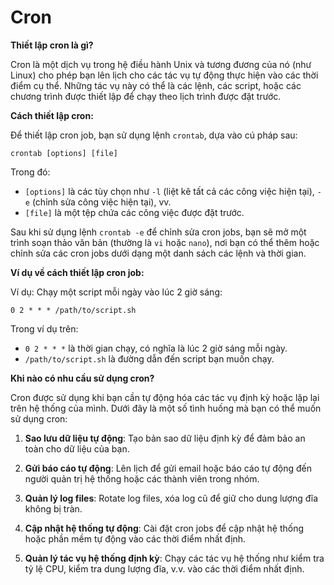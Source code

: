 # Cron

**Thiết lập cron là gì?**

Cron là một dịch vụ trong hệ điều hành Unix và tương đương của nó (như Linux) cho phép bạn lên lịch cho các tác vụ tự động thực hiện vào các thời điểm cụ thể. Những tác vụ này có thể là các lệnh, các script, hoặc các chương trình được thiết lập để chạy theo lịch trình được đặt trước.

**Cách thiết lập cron:**

Để thiết lập cron job, bạn sử dụng lệnh `crontab`, dựa vào cú pháp sau:

```
crontab [options] [file]
```

Trong đó:
- `[options]` là các tùy chọn như `-l` (liệt kê tất cả các công việc hiện tại), `-e` (chỉnh sửa công việc hiện tại), vv.
- `[file]` là một tệp chứa các công việc được đặt trước.

Sau khi sử dụng lệnh `crontab -e` để chỉnh sửa cron jobs, bạn sẽ mở một trình soạn thảo văn bản (thường là `vi` hoặc `nano`), nơi bạn có thể thêm hoặc chỉnh sửa các cron jobs dưới dạng một danh sách các lệnh và thời gian.

**Ví dụ về cách thiết lập cron job:**

Ví dụ: Chạy một script mỗi ngày vào lúc 2 giờ sáng:
```
0 2 * * * /path/to/script.sh
```

Trong ví dụ trên:
- `0 2 * * *` là thời gian chạy, có nghĩa là lúc 2 giờ sáng mỗi ngày.
- `/path/to/script.sh` là đường dẫn đến script bạn muốn chạy.

**Khi nào có nhu cầu sử dụng cron?**

Cron được sử dụng khi bạn cần tự động hóa các tác vụ định kỳ hoặc lặp lại trên hệ thống của mình. Dưới đây là một số tình huống mà bạn có thể muốn sử dụng cron:

1. **Sao lưu dữ liệu tự động**: Tạo bản sao dữ liệu định kỳ để đảm bảo an toàn cho dữ liệu của bạn.

2. **Gửi báo cáo tự động**: Lên lịch để gửi email hoặc báo cáo tự động đến người quản trị hệ thống hoặc các thành viên trong nhóm.

3. **Quản lý log files**: Rotate log files, xóa log cũ để giữ cho dung lượng đĩa không bị tràn.

4. **Cập nhật hệ thống tự động**: Cài đặt cron jobs để cập nhật hệ thống hoặc phần mềm tự động vào các thời điểm nhất định.

5. **Quản lý tác vụ hệ thống định kỳ**: Chạy các tác vụ hệ thống như kiểm tra tỷ lệ CPU, kiểm tra dung lượng đĩa, v.v. vào các thời điểm nhất định.